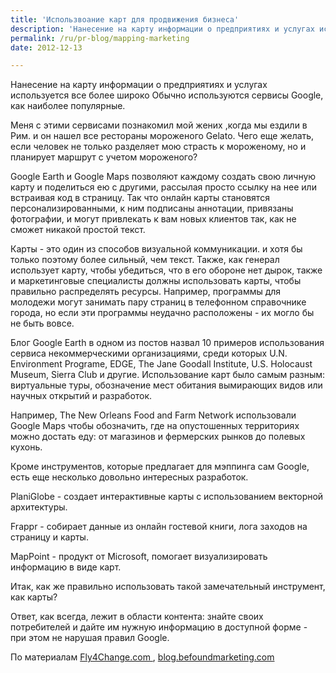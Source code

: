 ```yaml
---
title: 'Использвоание карт для продвижения бизнеса'
description: 'Нанесение на карту информации о предприятиях и услугах используется все более широко Обычно используются сервисы Google, как наиболее популярные.'
permalink: /ru/pr-blog/mapping-marketing
date: 2012-12-13

---
```


Нанесение на карту информации  о предприятиях и услугах используется все более широко Обычно используются сервисы Google, как наиболее популярные.

Меня с этими сервисами познакомил мой жених ,когда мы ездили в Рим. и он нашел все рестораны мороженого Gelato. Чего еще желать, если человек не только разделяет мою страсть к мороженому, но и планирует маршрут с учетом мороженого?

Google Earth и Google Maps позволяют каждому создать свою личную карту и поделиться ею с другими, рассылая просто ссылку на нее или встраивая код в страницу. Так что онлайн карты становятся персонализированными, к ним подписаны аннотации, привязаны фотографии, и могут привлекать к вам новых клиентов так, как не сможет никакой простой текст.

Карты - это один из способов визуальной коммуникации. и хотя бы только поэтому более сильный, чем текст. Также, как генерал использует карту, чтобы убедиться, что в его обороне нет дырок, также и маркетинговые специалисты должны использовать карты, чтобы правильно распределять ресурсы. Например, программы для молодежи могут занимать пару страниц в телефонном справочнике города, но если эти программы неудачно расположены - их могло бы не быть вовсе.

Блог Google Earth в одном из постов назвал 10 примеров использования сервиса некоммерческими организациями, среди которых  U.N. Environment Programe, EDGE, The Jane Goodall Institute, U.S. Holocaust Museum, Sierra Club и другие. Использование карт было самым разным: виртуальные туры, обозначение мест обитания вымирающих видов или научных открытий и разработок.

Например, The New Orleans Food and Farm Network использовали Google Maps чтобы обозначить, где на опустошенных территориях можно достать еду: от магазинов и фермерских рынков до полевых кухонь.

Кроме инструментов, которые предлагает для мэппинга сам Google, есть еще несколько довольно интересных разработок.

PlaniGlobe - создает интерактивные карты с использованием векторной архитектуры.

Frappr - собирает данные из онлайн гостевой книги, лога заходов на страницу и карты.

MapPoint - продукт от Microsoft, помогает визуализировать информацию в виде карт.

Итак, как же правильно использовать такой замечательный инструмент, как карты?

Ответ, как всегда, лежит в области контента: знайте своих потребителей и дайте им нужную информацию в доступной форме - при этом не нарушая правил Google.

По материалам <a href="http://fly4change.wordpress.com/2008/10/29/mapping-out-your-strategy-using-maps-as-a-means-for-marketing/">Fly4Change.com </a>, <a href="http://blog.befoundmarketing.com/tag/google-maps-marketing/">blog.befoundmarketing.com</a>

